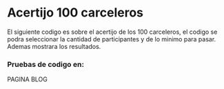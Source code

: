 # Acertijo 100 carceleros
El siguiente codigo es sobre el acertijo de los 100 carceleros, 
el codigo se podra seleccionar la cantidad de participantes y de
lo minimo para pasar.
Ademas mostrara los resultados.
### Pruebas de codigo en:
PAGINA BLOG